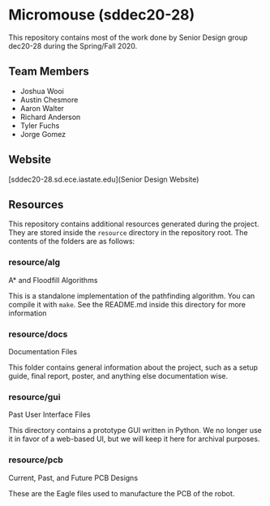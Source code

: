 # Micromouse (sddec20-28)
This repository contains most of the work done by Senior Design group dec20-28
during the Spring/Fall 2020. 

## Team Members
* Joshua Wooi
* Austin Chesmore
* Aaron Walter
* Richard Anderson
* Tyler Fuchs
* Jorge Gomez

## Website
[sddec20-28.sd.ece.iastate.edu](Senior Design Website)

## Resources
This repository contains additional resources generated during the project.
They are stored inside the `resource` directory in the repository root. The
contents of the folders are as follows:

### resource/alg
A\* and Floodfill Algorithms

This is a standalone implementation of the pathfinding algorithm. You can compile
it with `make`. See the README.md inside this directory for more information

### resource/docs
Documentation Files

This folder contains general information about the project, such as a setup guide,
final report, poster, and anything else documentation wise.

### resource/gui
Past User Interface Files

This directory contains a prototype GUI written in Python. We no longer use it in
favor of a web-based UI, but we will keep it here for archival purposes.

### resource/pcb
Current, Past, and Future PCB Designs

These are the Eagle files used to manufacture the PCB of the robot.
